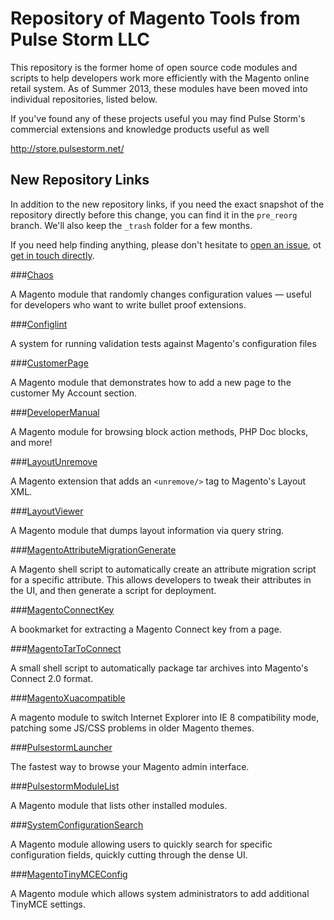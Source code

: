 Repository of Magento Tools from Pulse Storm LLC
==================================================	

This repository is the former home of open source code modules and scripts to help developers work more efficiently with the Magento online retail system.  As of Summer 2013, these modules have been moved into individual repositories, listed below.

If you've found any of these projects useful you may find Pulse Storm's commercial extensions and knowledge products useful as well 

http://store.pulsestorm.net/

New Repository Links
--------------------------------------------------
In addition to the new repository links, if you need the exact snapshot of the repository directly before this change, you can find it in the `pre_reorg` branch.  We'll also keep the `_trash` folder for a few months.

If you need help finding anything, please don't hesitate to [open an issue](https://github.com/astorm/Pulsestorm/issues), ot [get in touch directly](http://www.pulsestorm.net/contact-us/). 

###[Chaos](https://github.com/astorm/Chaos)

A Magento module that randomly changes configuration values — useful for developers who want to write bullet proof extensions. 

###[Configlint](https://github.com/astorm/Configlint)

A system for running validation tests against Magento's configuration files

###[CustomerPage](https://github.com/astorm/CustomerPage)

A Magento module that demonstrates how to add a new page to the customer My Account section.

###[DeveloperManual](https://github.com/astorm/DeveloperManual)

A Magento module for browsing block action methods, PHP Doc blocks, and more!

###[LayoutUnremove](https://github.com/astorm/LayoutUnremove)

A Magento extension that adds an `<unremove/>` tag to Magento's Layout XML.

###[LayoutViewer](https://github.com/astorm/LayoutViewer)

A Magento module that dumps layout information via query string.

###[MagentoAttributeMigrationGenerate](https://github.com/astorm/MagentoAttributeMigrationGenerate)

A Magento shell script to automatically create an attribute migration script for a specific attribute.  This allows developers to tweak their attributes in the UI, and then generate a script for deployment. 

###[MagentoConnectKey](https://github.com/astorm/MagentoConnectKey)

A bookmarket for extracting a Magento Connect key from a page. 

###[MagentoTarToConnect](https://github.com/astorm/MagentoTarToConnect)

A small shell script to automatically package tar archives into Magento's Connect 2.0 format. 

###[MagentoXuacompatible](https://github.com/astorm/MagentoXuacompatible)

A magento module to switch Internet Explorer into IE 8 compatibility mode, patching some JS/CSS problems in older Magento themes. 

###[PulsestormLauncher](https://github.com/astorm/PulsestormLauncher)

The fastest way to browse your Magento admin interface. 

###[PulsestormModuleList](https://github.com/astorm/PulsestormModuleList)

A Magento module that lists other installed modules. 

###[SystemConfigurationSearch](https://github.com/astorm/SystemConfigurationSearch)

A Magento module allowing users to quickly search for specific configuration fields, quickly cutting through the dense UI. 

###[MagentoTinyMCEConfig](https://github.com/astorm/MagentoTinyMCEConfig)

A Magento module which allows system administrators to add additional TinyMCE settings.